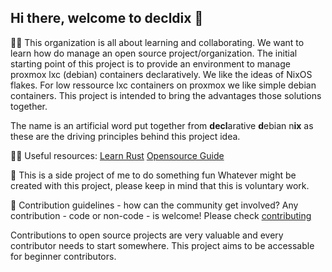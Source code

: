 ## Hi there, welcome to decldix 👋
🙋‍♀️ This organization is all about learning and collaborating. We want to learn how do manage an open source project/organization. 
The initial starting point of this project is to provide an environment to manage proxmox lxc (debian) containers declaratively.
We like the ideas of NixOS flakes. For low ressource lxc containers on proxmox we like simple debian containers.
This project is intended to bring the advantages those solutions together.

The name is an artificial word put together from
**decl**arative **d**ebian n**ix** as these are the driving principles behind this project idea.

👩‍💻 Useful resources: 
[Learn Rust](https://www.rust-lang.org/learn)
[Opensource Guide](https://opensource.guide/)

🍿 This is a side project of me to do something fun
Whatever might be created with this project, please keep in mind that this is voluntary work.

🌈 Contribution guidelines - how can the community get involved?
Any contribution - code or non-code - is welcome! Please check [contributing](https://github.com/decldix/.github/blob/main/CONTRIBUTING.md)

Contributions to open source projects are very valuable and every contributor needs to start somewhere. This project aims to be accessable for beginner contributors.



<!--
[Versioning](https://semver.org/) 
**Here are some ideas to get you started:**



🧙 Remember, you can do mighty things with the power of [Markdown](https://docs.github.com/github/writing-on-github/getting-started-with-writing-and-formatting-on-github/basic-writing-and-formatting-syntax)
-->
